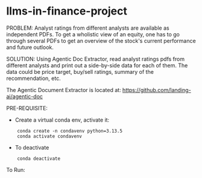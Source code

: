 # llms-in-finance-project
PROBLEM:
Analyst ratings from different analysts are available as independent PDFs. To get a wholistic view of an equity, one has to go through several PDFs to get an overview of the stock's current performance and future outlook. 

SOLUTION:
Using Agentic Doc Extractor, read analyst ratings pdfs from different analysts and print out a side-by-side data for each of them. The data could be price target, buy/sell ratings, summary of the recommendation, etc. 

The Agentic Document Extractor is located at: https://github.com/landing-ai/agentic-doc 

PRE-REQUISITE:
- Create a virtual conda env, activate it:
``` 
    conda create -n condavenv python=3.13.5
    conda activate condavenv
```
- To deactivate
```
    conda deactivate
```

To Run:



